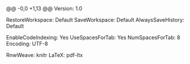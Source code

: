 @@ -0,0 +1,13 @@
Version: 1.0

RestoreWorkspace: Default
SaveWorkspace: Default
AlwaysSaveHistory: Default

EnableCodeIndexing: Yes
UseSpacesForTab: Yes
NumSpacesForTab: 8
Encoding: UTF-8

RnwWeave: knitr
LaTeX: pdf-ltx
